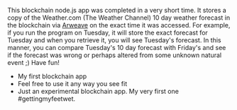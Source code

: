 <html>
<p>
This blockchain node.js app was completed in a very short time. It stores a copy of the Weather.com (The Weather Channel) 10 day weather forecast in the blockchain via <a href="https://docs.arweave.org/developers/">Arweave</a> on the exact time it was accessed. For example, if you run the program on Tuesday, it will store the exact forecast for Tuesday and when you retrieve it, you will see Tuesday's forecast. In this manner, you can compare Tuesday's 10 day forecast with Friday's and see if the forecast was wrong or perhaps altered from some unknown natural event ;) Have fun!
</p>
<p>
  <ul>
  <li>My first blockchain app</li>
  <li>Feel free to use it any way you see fit</li>
  <li>Just an experimental blockchain app. My very first one #gettingmyfeetwet.</li>
  </ul>
</p>
</html>
  
